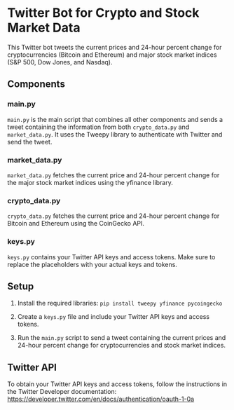 # Twitter Bot for Crypto and Stock Market Data

This Twitter bot tweets the current prices and 24-hour percent change for cryptocurrencies (Bitcoin and Ethereum) and major stock market indices (S&P 500, Dow Jones, and Nasdaq).

## Components

### main.py
`main.py` is the main script that combines all other components and sends a tweet containing the information from both `crypto_data.py` and `market_data.py`. It uses the Tweepy library to authenticate with Twitter and send the tweet.

### market_data.py
`market_data.py` fetches the current price and 24-hour percent change for the major stock market indices using the yfinance library.

### crypto_data.py
`crypto_data.py` fetches the current price and 24-hour percent change for Bitcoin and Ethereum using the CoinGecko API.

### keys.py
`keys.py` contains your Twitter API keys and access tokens. Make sure to replace the placeholders with your actual keys and tokens.

## Setup

1. Install the required libraries: 
```pip install tweepy yfinance pycoingecko```


2. Create a `keys.py` file and include your Twitter API keys and access tokens.

3. Run the `main.py` script to send a tweet containing the current prices and 24-hour percent change for cryptocurrencies and stock market indices.

## Twitter API

To obtain your Twitter API keys and access tokens, follow the instructions in the Twitter Developer documentation: https://developer.twitter.com/en/docs/authentication/oauth-1-0a


